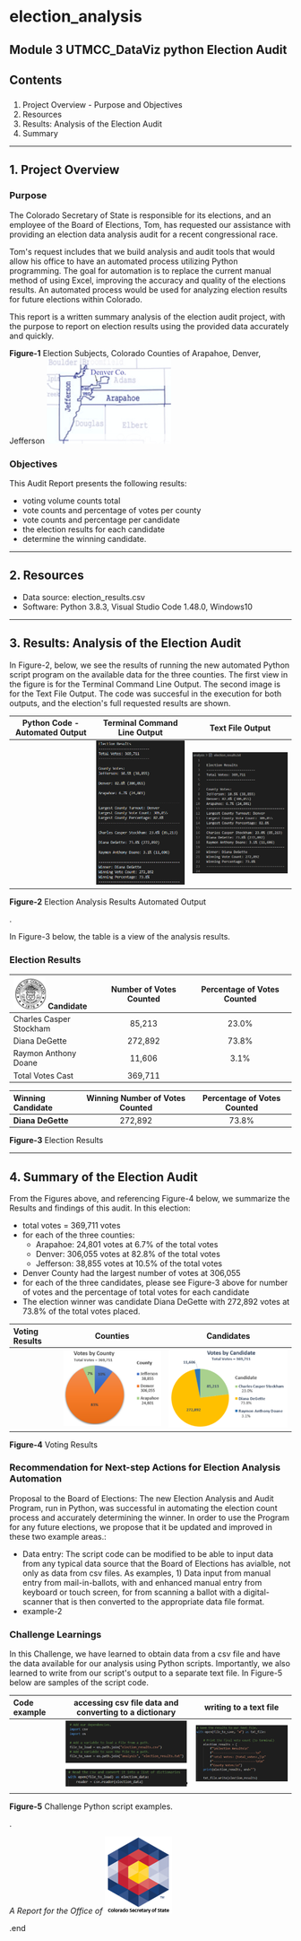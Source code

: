# election_analysis
Module 3 UTMCC_DataViz python Election Audit
---
## Contents

### 
  1. Project Overview - Purpose and Objectives
  2. Resources
  3. Results: Analysis of the Election Audit
  4. Summary 
---

## 1. Project Overview

### **Purpose**    

The Colorado Secretary of State is responsible for its elections, and an employee of the Board of Elections, Tom, has requested our assistance with providing an election data analysis audit for a recent congressional race. 

Tom's request includes that we build analysis and audit tools that would allow his office to have an automated process utilizing Python programming. The goal for automation is to replace the current manual method of using Excel, improving the accuracy and quality of the elections results. An automated process would be used for analyzing election results for future elections within Colorado.  

This report is a written summary analysis of the election audit project, with the purpose to report on election results using the provided data accurately and quickly.  

**Figure-1** Election Subjects, Colorado Counties of Arapahoe, Denver, Jefferson  ![counties_map.png](https://github.com/larrydodson/election_analysis/blob/master/resources/counties_map.png)


### **Objectives**

This Audit Report presents the following results:
  - voting volume counts total
  - vote counts and percentage of votes per county 
  - vote counts and percentage per candidate
  - the election results for each candidate
  - determine the winning candidate. 


---
## 2. Resources
  - Data source: election_results.csv 
  - Software: Python 3.8.3, Visual Studio Code 1.48.0, Windows10

---
## 3. Results: Analysis of the Election Audit

  In Figure-2, below, we see the results of running the new automated Python script program on the available data for the three counties. The first view in the figure is for the Terminal Command Line Output. The second image is for the Text File Output. The code was succesful in the execution for both outputs, and the election's full requested results are shown. 

| Python Code - Automated Output | **Terminal Command Line Output** | **Text File Output** |
| :---:        |     :---:      |          :---: |
|  | ![election_results_terminal.png](https://github.com/larrydodson/election_analysis/blob/master/resources/election_results_terminal.png) | ![election_results_txtfile.png](https://github.com/larrydodson/election_analysis/blob/master/resources/election_results_txtfile.png) |

**Figure-2** Election Analysis Results Automated Output


.

  In Figure-3 below, the table is a view of the analysis results.

### Election Results

| ![COseal_1.png](https://github.com/larrydodson/election_analysis/blob/master/resources/COseal_1.png)  **Candidate** | **Number of Votes Counted** | **Percentage of Votes Counted** |
| :---       |     :---:      |          :---: |
| Charles Casper Stockham | 85,213 | 23.0% |
| Diana DeGette | 272,892 | 73.8% |
| Raymon Anthony Doane | 11,606 | 3.1% |
| Total Votes Cast | 369,711 | |

|  **Winning Candidate** | **Winning Number of Votes Counted** | **Percentage of Votes Counted** |
| :---         |     :---:      |          :---: |
| **Diana DeGette** | 272,892 | 73.8% |

**Figure-3** Election Results


---
## 4. Summary of the Election Audit 

  From the Figures above, and referencing Figure-4 below, we summarize the Results and findings of this audit. In this election: 
  - total votes = 369,711 votes
  - for each of the three counties: 
      - Arapahoe: 24,801 votes at 6.7% of the total votes
      - Denver:  306,055 votes at 82.8% of the total votes
      - Jefferson: 38,855 votes at 10.5% of the total votes
  - Denver County had the largest number of votes at 306,055
  - for each of the three candidates, please see Figure-3 above for number of votes and the percentage of total votes for each candidate
  - The election winner was candidate Diana DeGette with 272,892 votes at 73.8% of the total votes placed. 
  
| **Voting Results** | **Counties** | **Candidates** |
| :---         |     :---:      |          :---: |
|  | ![County_votes_pie.png](https://github.com/larrydodson/election_analysis/blob/master/resources/County_votes_pie.png) | ![Candidate_votes_pie.png](https://github.com/larrydodson/election_analysis/blob/master/resources/Candidate_votes_pie.png) |

**Figure-4** Voting Results


### Recommendation for Next-step Actions for Election Analysis Automation

  Proposal to the Board of Elections: The new Election Analysis and Audit Program, run in Python, was successful in automating the election count process and accurately determining the winner. In order to use the Program for any future elections, we propose that it be updated and improved in these two example areas.:  
  
  - Data entry: The script code can be modified to be able to input data from any typical data source that the Board of Elections has avialble, not only as data from csv files. As examples, 1) Data input from manual entry from mail-in-ballots, with and enhanced manual entry from keyboard or touch screen, for from scanning a ballot with a digital-scanner that is then converted to the appropriate data file format. 
  - example-2


### Challenge Learnings

  In this Challenge, we have learned to obtain data from a csv file and have the data available for our analysis using Python scripts. Importantly, we also learned to write from our script's output to a separate text file. 
  In Figure-5 below are samples of the script code. 


| **Code example** | **accessing csv file data and converting to a dictionary** | **writing to a text file** |
| :---         |     :---:      |          :---: |
|  | ![gettingfrom_csv.png](https://github.com/larrydodson/election_analysis/blob/master/resources/gettingfrom_csv.png) | ![writingto_txt.png](https://github.com/larrydodson/election_analysis/blob/master/resources/writingto_txt.png) |
|  |  |  |


**Figure-5** Challenge Python script examples.




.


*A Report for the Office of*  ![SOS_CO_1.png](https://github.com/larrydodson/election_analysis/blob/master/resources/SOS_CO_1.png)  

.end
